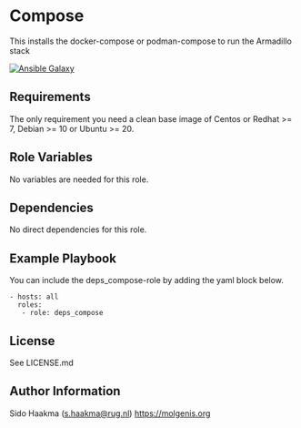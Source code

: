 Compose
=========
This installs the docker-compose or podman-compose to run the Armadillo stack

[![Ansible Galaxy](https://img.shields.io/badge/ansible--galaxy-deps_compose-blue.svg)](https://galaxy.ansible.com/molgenis/armadillo/)

Requirements
------------
The only requirement you need a clean base image of Centos or Redhat >= 7, Debian >= 10 or Ubuntu >= 20.

Role Variables
--------------
No variables are needed for this role.

Dependencies
------------
No direct dependencies for this role.

Example Playbook
----------------
You can include the deps_compose-role by adding the yaml block below.

    - hosts: all
      roles:
       - role: deps_compose
                   
License
-------
See LICENSE.md

Author Information
------------------
Sido Haakma (s.haakma@rug.nl)
https://molgenis.org